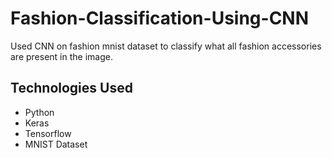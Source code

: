 # Fashion-Classification-Using-CNN

Used CNN on fashion mnist dataset to classify what all fashion accessories are present in the image.

## Technologies Used

* Python
* Keras
* Tensorflow
* MNIST Dataset
